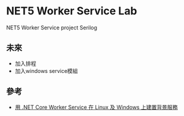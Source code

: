 # NET5 Worker Service Lab
NET5
Worker Service project
Serilog

## 未來
* 加入排程
* 加入windows service模組

## 參考
* [用 .NET Core Worker Service 在 Linux 及 Windows 上建置背景服務](https://www.dotblogs.com.tw/supershowwei/2020/12/14/165426)
